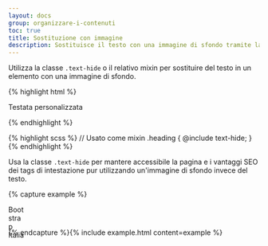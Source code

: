 ```yaml
---
layout: docs
group: organizzare-i-contenuti
toc: true
title: Sostituzione con immagine
description: Sostituisce il testo con una immagine di sfondo tramite la classe apposita.
---
```


Utilizza la classe `.text-hide` o il relativo mixin per sostituire del testo in un elemento con una immagine di sfondo.

{% highlight html %}
<p class="text-hide">Testata personalizzata</p>
{% endhighlight %}

{% highlight scss %}
// Usato come mixin
.heading {
  @include text-hide;
}
{% endhighlight %}

Usa la classe `.text-hide` per mantere accessibile la pagina e i vantaggi SEO dei tags di intestazione pur utilizzando
un'immagine di sfondo invece del testo.

{% capture example %}
<p class="text-hide" style="background-image: url('{{ site.baseurl }}/docs/assets/img/favicons/favicon-32x32.png'); width: 32px; height: 32px;">Bootstrap Italia</p>
{% endcapture %}{% include example.html content=example %}
